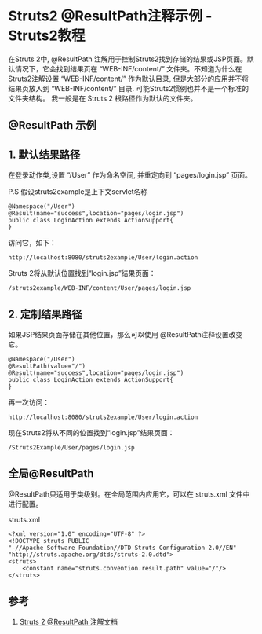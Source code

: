 # Struts2 @ResultPath注释示例 - Struts2教程

在Struts 2中, @ResultPath 注解用于控制Struts2找到存储的结果或JSP页面。默认情况下，它会找到结果页在 “WEB-INF/content/” 文件夹。不知道为什么在Struts2注解设置 “WEB-INF/content/” 作为默认目录, 但是大部分的应用并不将结果页放入到 “WEB-INF/content/” 目录. 可能Struts2惯例也并不是一个标准的文件夹结构。 我一般是在 Struts 2 根路径作为默认的文件夹。

## @ResultPath 示例

## 1\. 默认结果路径

在登录动作类,设置 “/User” 作为命名空间, 并重定向到 “pages/login.jsp” 页面。

P.S 假设struts2example是上下文servlet名称

```
@Namespace("/User")
@Result(name="success",location="pages/login.jsp")
public class LoginAction extends ActionSupport{
}
```

访问它，如下：

```
http://localhost:8080/struts2example/User/login.action
```

Struts 2将从默认位置找到“login.jsp”结果页面：

```
/struts2example/WEB-INF/content/User/pages/login.jsp
```

## 2\. 定制结果路径

如果JSP结果页面存储在其他位置，那么可以使用 @ResultPath注释设置改变它。

```
@Namespace("/User")
@ResultPath(value="/")
@Result(name="success",location="pages/login.jsp")
public class LoginAction extends ActionSupport{
}
```

再一次访问：

```
http://localhost:8080/struts2example/User/login.action
```

现在Struts2将从不同的位置找到“login.jsp”结果页面：

```
/Struts2Example/User/pages/login.jsp
```

## 全局@ResultPath

@ResultPath只适用于类级别。在全局范围内应用它，可以在 struts.xml 文件中进行配置。

struts.xml

```
<?xml version="1.0" encoding="UTF-8" ?>
<!DOCTYPE struts PUBLIC
"-//Apache Software Foundation//DTD Struts Configuration 2.0//EN"
"http://struts.apache.org/dtds/struts-2.0.dtd">
<struts>
    <constant name="struts.convention.result.path" value="/"/>
</struts>
```

## 参考

1.  [Struts 2 @ResultPath 注解文档](http://struts.apache.org/2.1.8.1/docs/convention-plugin.html#ConventionPlugin-ResultPathannotation)

